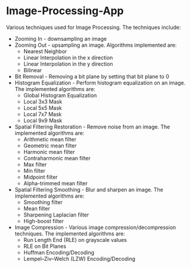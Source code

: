 # Image-Processing-App
Various techniques used for Image Processing. The techniques include:

 * Zooming In - downsampling an image
 * Zooming Out - upsampling an image. Algorithms implemented are:
   * Nearest Neighbor
   * Linear Interpolation in the x direction
   * Linear Interpolation in the y direction
   * Bilinear
 * Bit Removal - Removing a bit plane by setting that bit plane to 0
 * Histogram Equalization - Perform histogram equalization on an image. The implemented algorithms are:
   * Global Histogram Equalization
   * Local 3x3 Mask
   * Local 5x5 Mask
   * Local 7x7 Mask
   * Local 9x9 Mask
 * Spatial Filtering Restoration - Remove noise from an image. The implemented algorithms are:
   * Arithmetic mean filter
   * Geometric mean filter
   * Harmonic mean filter
   * Contraharmonic mean filter
   * Max filter
   * Min filter
   * Midpoint filter
   * Alpha-trimmed mean filter
 * Spatial Filtering Smoothing - Blur and sharpen an image. The implemented algorithms are:
   * Smoothing filter
   * Mean filter
   * Sharpening Laplacian filter
   * High-boost filter
 * Image Compression - Various image compression/decompression techniques. The implemented algorithms are:
   * Run Length End (RLE) on grayscale values
   * RLE on Bit Planes
   * Huffman Encoding/Decoding
   * Lempel–Ziv–Welch (LZW) Encoding/Decoding
